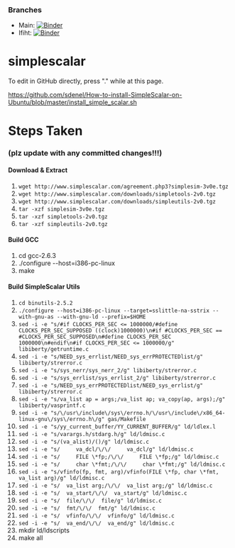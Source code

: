 ### Branches
- Main: [![Binder](https://mybinder.org/badge_logo.svg)](https://mybinder.org/v2/gh/syracuse-mscs-2019/simplescalar/master?urlpath=lab)
- Ifiht: [![Binder](https://mybinder.org/badge_logo.svg)](https://mybinder.org/v2/gh/syracuse-mscs-2019/simplescalar/ifiht?urlpath=lab)

# simplescalar

To edit in GitHub directly, press "." while at this page.

https://github.com/sdenel/How-to-install-SimpleScalar-on-Ubuntu/blob/master/install_simple_scalar.sh

# Steps Taken 
### (plz update with any committed changes!!!)

#### Download & Extract
1. `wget http://www.simplescalar.com/agreement.php3?simplesim-3v0e.tgz`
2. `wget http://www.simplescalar.com/downloads/simpletools-2v0.tgz`
3. `wget http://www.simplescalar.com/downloads/simpleutils-2v0.tgz`
4. `tar -xzf simplesim-3v0e.tgz`
5. `tar -xzf simpletools-2v0.tgz`
6. `tar -xzf simpleutils-2v0.tgz`

#### Build GCC
1. cd gcc-2.6.3
2. ./configure --host=i386-pc-linux
3. make

#### Build SimpleScalar Utils
1. `cd binutils-2.5.2`
2. `./configure --host=i386-pc-linux --target=sslittle-na-sstrix --with-gnu-as --with-gnu-ld --prefix=$HOME`
3. `sed -i -e "s/#if CLOCKS_PER_SEC <= 1000000/#define CLOCKS_PER_SEC_SUPPOSED ((clock)1000000)\n#if #CLOCKS_PER_SEC == #CLOCKS_PER_SEC_SUPPOSED\n#define CLOCKS_PER_SEC 1000000\n#endif\n#if CLOCKS_PER_SEC <= 1000000/g" libiberty/getruntime.c`
4. `sed -i -e "s/NEED_sys_errlist/NEED_sys_errPROTECTEDlist/g" libiberty/strerror.c`
5. `sed -i -e "s/sys_nerr/sys_nerr_2/g" libiberty/strerror.c`
6. `sed -i -e "s/sys_errlist/sys_errlist_2/g" libiberty/strerror.c`
7. `sed -i -e "s/NEED_sys_errPROTECTEDlist/NEED_sys_errlist/g" libiberty/strerror.c`
8. `sed -i -e "s/va_list ap = args;/va_list ap; va_copy(ap, args);/g" libiberty/vasprintf.c`
9. `sed -i -e "s/\/usr\/include\/sys\/errno.h/\/usr\/include\/x86_64-linux-gnu\/sys\/errno.h\/g" gas/Makefile`
10. `sed -i -e "s/yy_current_buffer/YY_CURRENT_BUFFER/g" ld/ldlex.l`
11. `sed -i -e "s/varargs.h/stdarg.h/g" ld/ldmisc.c`
12. `sed -i -e "s/(va_alist)/()/g" ld/ldmisc.c`
13. `sed -i -e "s/     va_dcl/\/\/     va_dcl/g" ld/ldmisc.c`
14. `sed -i -e "s/     FILE \*fp;/\/\/     FILE \*fp;/g" ld/ldmisc.c`
15. `sed -i -e "s/     char \*fmt;/\/\/     char \*fmt;/g" ld/ldmisc.c`
16. `sed -i -e "s/vfinfo(fp, fmt, arg)/vfinfo(FILE \*fp, char \*fmt, va_list arg)/g" ld/ldmisc.c`
17. `sed -i -e "s/  va_list arg;/\/\/  va_list arg;/g" ld/ldmisc.c`
18. `sed -i -e "s/  va_start/\/\/  va_start/g" ld/ldmisc.c`
19. `sed -i -e "s/  file/\/\/  file/g" ld/ldmisc.c`
20. `sed -i -e "s/  fmt/\/\/  fmt/g" ld/ldmisc.c`
21. `sed -i -e "s/  vfinfo/\/\/  vfinfo/g" ld/ldmisc.c`
22. `sed -i -e "s/  va_end/\/\/  va_end/g" ld/ldmisc.c`
23. mkdir ld/ldscripts
24. make all
